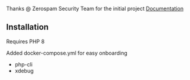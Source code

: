 Thanks @ Zerospam Security Team for the initial project
[Documentation](https://zerospam.github.io/sdk-framework/)

## Installation

Requires PHP 8

Added docker-compose.yml for easy onboarding
 * php-cli
 * xdebug
